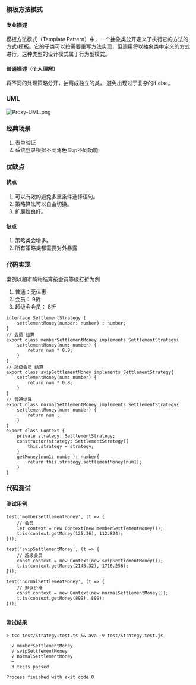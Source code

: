 ### 模板方法模式
#### 专业描述
模板方法模式（Template Pattern）中，一个抽象类公开定义了执行它的方法的方式/模板。它的子类可以按需要重写方法实现，但调用将以抽象类中定义的方式进行。这种类型的设计模式属于行为型模式。
#### 普通描述（个人理解）
将不同的处理策略分开，抽离成独立的类， 避免出现过于复杂的if else。
### UML
![Proxy-UML.png](./strategy_pattern_uml.jpg "my-logo")

### 经典场景
1. 表单验证
2. 系统登录根据不同角色显示不同功能
### 优缺点
#### 优点
1. 可以有效的避免多重条件选择语句。
2. 策略算法可以自由切换。
2. 扩展性良好。
#### 缺点
1. 策略类会增多。
2. 所有策略类都需要对外暴露
### 代码实现
案例以超市购物结算按会员等级打折为例
1. 普通：无优惠
2. 会员： 9折
3. 超级会会员： 8折
```
interface SettlementStrategy {
    settlementMoney(number: number) : number;
}
// 会员 结算
export class memberSettlementMoney implements SettlementStrategy{
    settlementMoney(num: number) {
        return num * 0.9;
    }
}
// 超级会员 结算
export class svipSettlementMoney implements SettlementStrategy{
    settlementMoney(num: number) {
        return num * 0.8;
    }
}
// 普通结算
export class normalSettlementMoney implements SettlementStrategy{
    settlementMoney(num: number) {
        return num ;
    }
}
export class Context {
    private strategy: SettlementStrategy;
    constructor(strategy: SettlementStrategy){
        this.strategy = strategy;
    }
    getMoney(num1: number): number{
        return this.strategy.settlementMoney(num1);
    }
}

```
### 代码测试
#### 测试用例
```
test('memberSettlementMoney', (t => {
    // 会员
    let context = new Context(new memberSettlementMoney());
    t.is(context.getMoney(125.36), 112.824);
}));

test('svipSettlementMoney', (t => {
    // 超级会员
    const context = new Context(new svipSettlementMoney());
    t.is(context.getMoney(2145.32), 1716.256);
}));

test('normalSettlementMoney', (t => {
    // 默认价格
    const context = new Context(new normalSettlementMoney());
    t.is(context.getMoney(899), 899);
}));


```
#### 测试结果
```
> tsc test/Strategy.test.ts && ava -v test/Strategy.test.js

  √ memberSettlementMoney
  √ svipSettlementMoney
  √ normalSettlementMoney
  ─
  3 tests passed

Process finished with exit code 0
```

